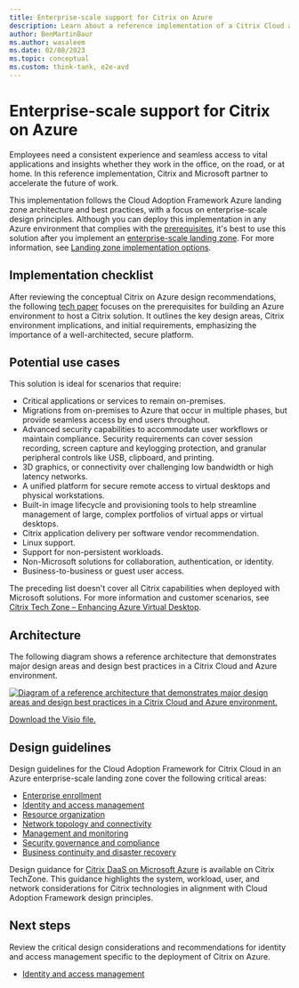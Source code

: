 ```yaml
---
title: Enterprise-scale support for Citrix on Azure
description: Learn about a reference implementation of a Citrix Cloud and Azure landing zone accelerator environment.
author: BenMartinBaur
ms.author: wasaleem
ms.date: 02/08/2023
ms.topic: conceptual
ms.custom: think-tank, e2e-avd
---
```


# Enterprise-scale support for Citrix on Azure

Employees need a consistent experience and seamless access to vital applications and insights whether they work in the office, on the road, or at home. In this reference implementation, Citrix and Microsoft partner to accelerate the future of work.

This implementation follows the Cloud Adoption Framework Azure landing zone architecture and best practices, with a focus on enterprise-scale design principles. Although you can deploy this implementation in any Azure environment that complies with the [prerequisites](https://github.com/Azure/avdaccelerator#getting-started), it's best to use this solution after you implement an [enterprise-scale landing zone](../../../ready/landing-zone/index.md). For more information, see [Landing zone implementation options](../../../ready/landing-zone/implementation-options.md).

## Implementation checklist
After reviewing the conceptual Citrix on Azure design recommendations, the following [tech paper](https://community.citrix.com/tech-zone/build/tech-papers/deployment-prerequisites-citrix-on-azure#_=_) focuses on the prerequisites for building an Azure environment to host a Citrix solution. It outlines the key design areas, Citrix environment implications, and initial requirements, emphasizing the importance of a well-architected, secure platform. 

## Potential use cases

This solution is ideal for scenarios that require:

- Critical applications or services to remain on-premises.
- Migrations from on-premises to Azure that occur in multiple phases, but provide seamless access by end users throughout.
- Advanced security capabilities to accommodate user workflows or maintain compliance. Security requirements can cover session recording, screen capture and keylogging protection, and granular peripheral controls like USB, clipboard, and printing.
- 3D graphics, or connectivity over challenging low bandwidth or high latency networks.
- A unified platform for secure remote access to virtual desktops and physical workstations.
- Built-in image lifecycle and provisioning tools to help streamline management of large, complex portfolios of virtual apps or virtual desktops.
- Citrix application delivery per software vendor recommendation.
- Linux support.
- Support for non-persistent workloads.
- Non-Microsoft solutions for collaboration, authentication, or identity.
- Business-to-business or guest user access.

The preceding list doesn't cover all Citrix capabilities when deployed with Microsoft solutions. For more information and customer scenarios, see [Citrix Tech Zone – Enhancing Azure Virtual Desktop](https://community.citrix.com/tech-zone/learn/tech-briefs/windows-virtual-desktop-value-add).

## Architecture

The following diagram shows a reference architecture that demonstrates major design areas and design best practices in a Citrix Cloud and Azure environment.

[![Diagram of a reference architecture that demonstrates major design areas and design best practices in a Citrix Cloud and Azure environment.](../media/citrix-cloud-azure-virtual-desktop-architecture.png)](../media/citrix-cloud-azure-virtual-desktop-architecture.png#lightbox)

[Download the Visio file.](https://raw.githubusercontent.com/microsoft/CloudAdoptionFramework/master/scenarios/azure-virtual-desktop/landing-zone-citrix/Citrix-accelerator-enterprise-scale-alz-architecture.vsdx)

## Design guidelines

Design guidelines for the Cloud Adoption Framework for Citrix Cloud in an Azure enterprise-scale landing zone cover the following critical areas:

- [Enterprise enrollment](../eslz-enterprise-enrollment.md)
- [Identity and access management](citrix-identity-access-management.md)
- [Resource organization](citrix-resource-organization.md)
- [Network topology and connectivity](citrix-network-topology-connectivity.md)
- [Management and monitoring](citrix-management-monitoring.md)
- [Security governance and compliance](citrix-security-governance-compliance.md)
- [Business continuity and disaster recovery](citrix-business-continuity-disaster-recovery.md)

Design guidance for [Citrix DaaS on Microsoft Azure](https://docs.citrix.com/en-us/citrix-daas-azure.html) is available on Citrix TechZone. This guidance highlights the system, workload, user, and network considerations for Citrix technologies in alignment with Cloud Adoption Framework design principles.

## Next steps

Review the critical design considerations and recommendations for identity and access management specific to the deployment of Citrix on Azure.

- [Identity and access management](citrix-identity-access-management.md)
